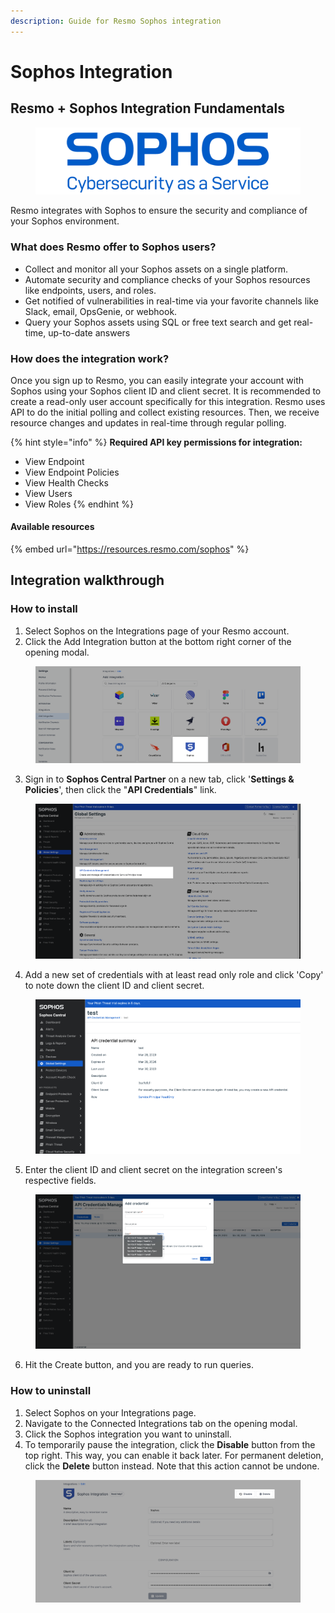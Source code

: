 ```yaml
---
description: Guide for Resmo Sophos integration
---
```


# Sophos Integration

## Resmo + Sophos Integration Fundamentals

<figure><img src="../.gitbook/assets/sophos-logo.png" alt=""><figcaption></figcaption></figure>

Resmo integrates with Sophos to ensure the security and compliance of your Sophos environment.

### What does Resmo offer to Sophos users?

* Collect and monitor all your Sophos assets on a single platform.&#x20;
* Automate security and compliance checks of your Sophos resources like endpoints, users, and roles.
* Get notified of vulnerabilities in real-time via your favorite channels like Slack, email, OpsGenie, or webhook.
* Query your Sophos assets using SQL or free text search and get real-time, up-to-date answers

### How does the integration work?

Once you sign up to Resmo, you can easily integrate your account with Sophos using your Sophos client ID and client secret. It is recommended to create a read-only user account specifically for this integration. Resmo uses API to do the initial polling and collect existing resources. Then, we receive resource changes and updates in real-time through regular polling.

{% hint style="info" %}
**Required API key permissions for integration:**

* View Endpoint
* View Endpoint Policies
* View Health Checks
* View Users
* View Roles
{% endhint %}

#### Available resources

{% embed url="https://resources.resmo.com/sophos" %}

## Integration walkthrough

### How to install

1. Select Sophos on the Integrations page of your Resmo account.
2. Click the Add Integration button at the bottom right corner of the opening modal.

<figure><img src="../.gitbook/assets/add-sophos.png" alt=""><figcaption></figcaption></figure>

3. Sign in to **Sophos Central Partner** on a new tab, click '**Settings & Policies**', then click the "**API Credentials**" link.&#x20;

<figure><img src="../.gitbook/assets/api-credentials-sophos.png" alt=""><figcaption></figcaption></figure>

4. Add a new set of credentials with at least read only role and click 'Copy' to note down the client ID and client secret.&#x20;

<figure><img src="../.gitbook/assets/api-credentials-summary.png" alt=""><figcaption></figcaption></figure>

5. Enter the client ID and client secret on the integration screen's respective fields.&#x20;

<figure><img src="../.gitbook/assets/edit-api.png" alt=""><figcaption></figcaption></figure>

6. Hit the Create button, and you are ready to run queries.

### How to uninstall

1. Select Sophos on your Integrations page.
2. Navigate to the Connected Integrations tab on the opening modal.
3. Click the Sophos integration you want to uninstall.
4. To temporarily pause the integration, click the **Disable** button from the top right. This way, you can enable it back later. For permanent deletion, click the **Delete** button instead. Note that this action cannot be undone.

<figure><img src="../.gitbook/assets/delete-disable-sophos-integration.png" alt=""><figcaption></figcaption></figure>
